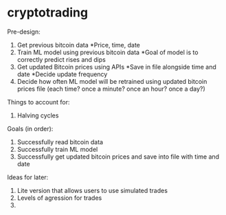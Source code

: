 # cryptotrading

Pre-design:

1) Get previous bitcoin data
    *Price, time, date
2) Train ML model using previous bitcoin data
    *Goal of model is to correctly predict rises and dips
4) Get updated Bitcoin prices using APIs
    *Save in file alongside time and date 
    *Decide update frequency
5) Decide how often ML model will be retrained using updated bitcoin prices file (each time? once a minute? once an hour? once a day?)


Things to account for:

1) Halving cycles


Goals (in order):

1) Successfully read bitcoin data
2) Successfully train ML model
3) Successfully get updated bitcoin prices and save into file with time and date

Ideas for later:

1) Lite version that allows users to use simulated trades
2) Levels of agression for trades
3) 
